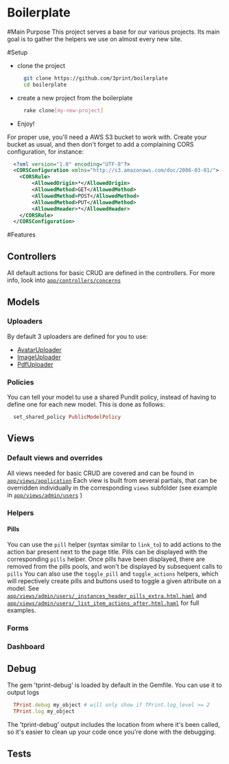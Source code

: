 Boilerplate
================

#Main Purpose
This project serves a base for our various projects. Its main goal is to gather the helpers we use on almost every new site.

#Setup
* clone the project
  ```bash
    git clone https://github.com/3print/boilerplate
    cd boilerplate
  ```
* create a new project from the boilerplate

  ```bash
    rake clone[my-new-project]
  ```
* Enjoy!

For proper use, you'll need a AWS S3 bucket to work with. Create your bucket as usual, and then don't forget to add a complaining CORS configuration, for instance:

```xml
  <?xml version="1.0" encoding="UTF-8"?>
  <CORSConfiguration xmlns="http://s3.amazonaws.com/doc/2006-03-01/">
    <CORSRule>
        <AllowedOrigin>*</AllowedOrigin>
        <AllowedMethod>GET</AllowedMethod>
        <AllowedMethod>POST</AllowedMethod>
        <AllowedMethod>PUT</AllowedMethod>
        <AllowedHeader>*</AllowedHeader>
    </CORSRule>
  </CORSConfiguration>
```
#Features

## Controllers
All default actions for basic CRUD are defined in the controllers. For more info, look into [`app/controllers/concerns`](tree/master/app/controllers/concerns)
## Models
### Uploaders
By default 3 uploaders are defined for you to use:
* [AvatarUploader](tree/master/app/uploaders/avatar_uploader.rb)
* [ImageUploader](tree/master/app/uploaders/image_uploader.rb)
* [PdfUploader](tree/master/app/uploaders/pdf_uploader.rb)

### Policies
You can tell your model tu use a shared Pundit policy, instead of having to define one for each new model. This is done as follows:

```ruby
  set_shared_policy PublicModelPolicy
```

## Views
### Default views and overrides

All views needed for basic CRUD are covered and can be found in [`app/views/application`](tree/master/app/views/application)
Each view is built from several partials, that can be overridden individually in the corresponding `views` subfolder (see example in [`app/views/admin/users`](tree/master/app/views/admin/users) )

### Helpers


#### Pills
You can use the `pill` helper (syntax similar to `link_to`) to add actions to the action bar present next to the page title. Pills can be displayed with the corresponding `pills`
helper. Once pills have been displayed, there are removed from the pills pools, and won't be displayed by subsequent calls to `pills`
You can also use the `toggle_pill` and `toggle_actions` helpers, which will repectively create pills and buttons used to toggle a given attribute on a model. See [`app/views/admin/users/_instances_header_pills_extra.html.haml`](tree/master/app/views/admin/users/_instances_header_pills_extra.html.haml) and [`app/views/admin/users/_list_item_actions_after.html.haml`](tree/master/app/views/admin/users/_list_item_actions_after.html.haml) for full examples.


### Forms
### Dashboard
## Debug
The gem 'tprint-debug' is loaded by default in the Gemfile. You can use it to output logs
```ruby
  TPrint.debug my_object # will only show if TPrint.log_level >= 2
  TPrint.log my_object
```


The 'tprint-debug' output includes the location from where it's been called, so it's easier to clean up your code once you're done with the debugging.

## Tests


